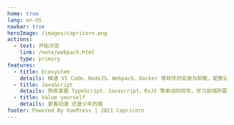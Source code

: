 ```yaml
---
home: true
lang: en-US
navbar: true
heroImage: /images/capricorn.png
actions:
  - text: 开始浏览
    link: /note/webpack.html
    type: primary
features:
  - title: Ecosystem
    details: 精通 VS Code、NodeJS、Webpack、Docker 等软件的安装与卸载，配套设施也是必不可少的。
  - title: JavaScript
    details: 熟练掌握 TypeScript、Javascript、RxJS 等单词的拼写，学习前端所需的核心语言及开发链路。
  - title: Value yourself
    details: 爱看动漫 还是少年的我
footer: Powered By VuePress | 2021 Capricorn
---
```


